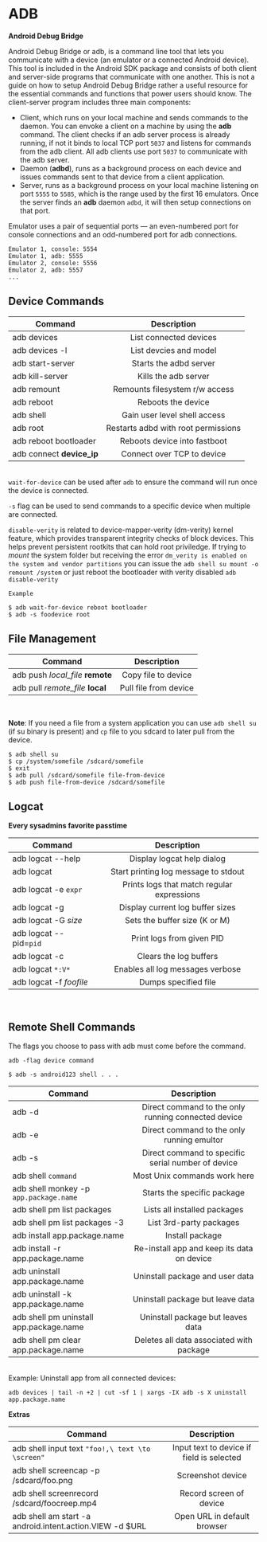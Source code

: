 # ADB
**Android Debug Bridge**

Android Debug Bridge or adb, is a command line tool that lets you communicate with a device (an emulator or a connected Android device). This tool is included in the Android SDK package and consists of both client and server-side programs that communicate with one another. This is not a guide on how to setup Android Debug Bridge rather a useful resource for the essential commands and functions that power users should know. The client-server program includes three main components:

+ Client, which runs on your local machine and sends commands to the daemon. You can envoke a client on a machine by using the **adb** command. The client checks if an adb server process is already running, if not it binds to local TCP port `5037` and listens for commands from the adb client. All adb clients use port `5037` to communicate with the adb server.
+ Daemon (**adbd**), runs as a background process on each device and issues commands sent to that device from a client application.
+ Server, runs as a background process on your local machine listening on port `5555` to `5585`, which is the range used by the first 16 emulators. Once the server finds an **adb** daemon `adbd`, it will then setup connections on that port.

Emulator uses a pair of sequential ports — an even-numbered port for console connections and an odd-numbered port for adb connections.

```
Emulator 1, console: 5554
Emulator 1, adb: 5555
Emulator 2, console: 5556
Emulator 2, adb: 5557
...
```

## Device Commands

| Command       | Description   |
| ------------- |:-------------:|
| adb devices | List connected devices |
| adb devices -l | List devcies and model |
| adb start-server | Starts the adbd server |
| adb kill-server | Kills the adb server |
| adb remount| Remounts filesystem r/w access |
| adb reboot | Reboots the device |
| adb shell | Gain user level shell access |
| adb root | Restarts adbd with root permissions |
| adb reboot bootloader| Reboots device into fastboot |
| adb connect **device_ip** | Connect over TCP to device  |


<br>`wait-for-device` can be used after `adb` to ensure the command will run once the device is connected.

`-s` flag can be used to send commands to a specific device when multiple are connected.

`disable-verity` is related to device-mapper-verity (dm-verity) kernel feature, which provides transparent integrity checks of block devices. This helps prevent persistent rootkits that can hold root priviledge. If trying to *mount* the system folder but receiving the error `dm_verity is enabled on the system and vendor partitions` you can issue the `adb shell su mount -o remount /system` or just reboot the bootloader with verity disabled `adb disable-verity`

```
Example

$ adb wait-for-device reboot bootloader
$ adb -s foodevice root
```

## File Management

| Command       | Description   |
| ------------- |:-------------:|
| adb push *local_file* **remote**  | Copy file to device |
| adb pull *remote_file* **local** | Pull file from device |

<br>

**Note**: If you need a file from a system application you can use
`adb shell su` (if su binary is present) and `cp` file to you sdcard
to later pull from the device.

```
$ adb shell su
$ cp /system/somefile /sdcard/somefile
$ exit
$ adb pull /sdcard/somefile file-from-device
$ adb push file-from-device /sdcard/somefile
```

## Logcat
**Every sysadmins favorite passtime**

| Command       | Description   |
| ------------- |:-------------:|
| adb logcat --help | Display logcat help dialog |
| adb logcat | Start printing log message to stdout |
| adb logcat -e `expr`| Prints logs that match regular expressions |
| adb logcat -g | Display current log buffer sizes |
| adb logcat -G *size* | Sets the buffer size (K or M) |
| adb logcat --pid=`pid`| Print logs from given PID |
| adb logcat -c | Clears the log buffers |
| adb logcat `*:V*` | Enables all log messages verbose |
| adb logcat -f *foofile* | Dumps specified file |

<br>

## Remote Shell Commands

The flags you choose to pass with adb must come before the command.

`adb -flag device command`

`$ adb -s android123 shell . . .`

| Command       | Description   |
| ------------- |:-------------:|
| adb -d | Direct command to the only running connected device |
| adb -e | Direct command to the only running emultor |
| adb -s | Direct command to specific serial number of device |
| adb shell `command` | Most Unix commands work here |
| adb shell monkey -p `app.package.name` | Starts the specific package |
| adb shell pm list packages | Lists all installed packages |
| adb shell pm list packages -3 | List 3rd-party packages|
| adb install app.package.name | Install package |
| adb install -r app.package.name | Re-install app and keep its data on device |
| adb uninstall app.package.name | Uninstall package and user data |
| adb uninstall -k app.package.name | Uninstall package but leave data |
| adb shell pm uninstall app.package.name | Uninstall package but leaves data |
| adb shell pm clear app.package.name | Deletes all data associated with package |

<br>
Example: Uninstall app from all connected devices:

```
adb devices | tail -n +2 | cut -sf 1 | xargs -IX adb -s X uninstall app.package.name
```

**Extras**

| Command       | Description   |
| ------------- |:-------------:|
| adb shell input text `"foo!,\ text \to \screen" `| Input text to device if field is selected |
| adb shell screencap -p /sdcard/foo.png | Screenshot device |
| adb shell screenrecord /sdcard/foocreep.mp4 | Record screen of device |
| adb shell am start -a android.intent.action.VIEW -d $URL | Open URL in default browser |

<br>